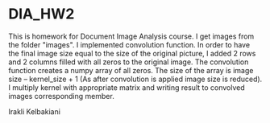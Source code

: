 # DIA_HW2
This is homework for Document Image Analysis course.
I get images from the folder "images".
I implemented convolution function. In order to have the final image size equal to the size 
of the original picture, I added 2 rows and 2 columns filled with all zeros to the original image.
The convolution function creates a numpy array of all zeros. The size of the array is image size – kernel_size + 1 
(As after convolution is applied image size is reduced).  I multiply kernel 
with appropriate matrix and writing result to convolved images corresponding member. 

Irakli Kelbakiani
